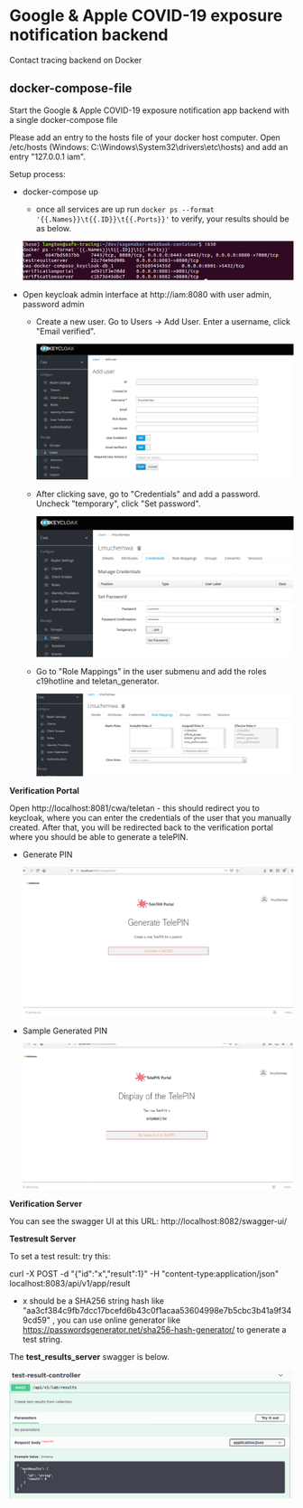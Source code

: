 # Google & Apple COVID-19 exposure notification backend
Contact tracing backend on Docker

## docker-compose-file
Start the Google & Apple COVID-19 exposure notification app backend with a single docker-compose file

Please add an entry to the hosts file of your docker host computer. Open /etc/hosts (Windows: C:\Windows\System32\drivers\etc\hosts) and add an entry "127.0.0.1 iam".

Setup process:
* docker-compose up 
  * once all services are up run `docker ps --format '{{.Names}}\t{{.ID}}\t{{.Ports}}'` to verify, your results should be as below.
   
   ![ps image](/images/docker_ps.png)
  
* Open keycloak admin interface at http://iam:8080 with user admin, password admin
  * Create a new user. Go to Users -> Add User. Enter a username, click "Email verified".
  
    ![ps image](/images/add_user.png)
    
  * After clicking save, go to "Credentials" and add a password. Uncheck "temporary",  click "Set password".
  
    ![ps image](/images/credentials.png)
  
  * Go to "Role Mappings" in the user submenu and add the roles c19hotline and teletan_generator.

    ![ps image](/images/roles.png)

__Verification Portal__

Open http://localhost:8081/cwa/teletan - this should redirect you to keycloak, where you can enter the credentials of the user that you manually created.
After that, you will be redirected back to the verification portal where you should be able to generate a telePIN.

* Generate PIN

  ![ps image](/images/generate_pin.png)
  
* Sample Generated PIN

  ![ps image](/images/pin.png)

__Verification Server__

You can see the swagger UI at this URL: http://localhost:8082/swagger-ui/

__Testresult Server__

To set a test result: try this:

curl -X POST -d "{\"id\":\"x\",\"result\":1}" -H "content-type:application/json" localhost:8083/api/v1/app/result
 * x should be a SHA256 string hash like "aa3cf384c9fb7dcc17bcefd6b43c0f1acaa53604998e7b5cbc3b41a9f349cd59" , 
 you can use online generator like https://passwordsgenerator.net/sha256-hash-generator/ to generate a test string.
 

The **test_results_server** swagger is below.

  ![ps image](/images/test_result_swagger.png)
